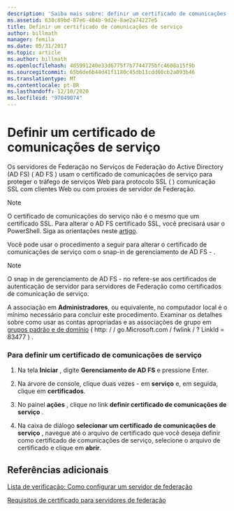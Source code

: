 ```yaml
---
description: 'Saiba mais sobre: definir um certificado de comunicações de serviço'
ms.assetid: 638c89bd-87e6-484b-9d2e-8ae2a74227e5
title: Definir um certificado de comunicações de serviço
author: billmath
manager: femila
ms.date: 05/31/2017
ms.topic: article
ms.author: billmath
ms.openlocfilehash: 4d5991240e33d6775f7b7744775bfc4608a15f9b
ms.sourcegitcommit: 65b6de6b44d41f1180c45db11cdd60cb2a093b46
ms.translationtype: MT
ms.contentlocale: pt-BR
ms.lasthandoff: 12/10/2020
ms.locfileid: "97049074"
---
```

# <a name="set-a-service-communications-certificate"></a>Definir um certificado de comunicações de serviço


Os servidores de Federação no Serviços de Federação do Active Directory (AD FS) \( AD FS \) usam o certificado de comunicações de serviço para proteger o tráfego de serviços Web para protocolo SSL \( \) comunicação SSL com clientes Web ou com proxies de servidor de Federação.

> [!NOTE]
> O certificado de comunicações do serviço não é o mesmo que um certificado SSL. Para alterar o AD FS certificado SSL, você precisará usar o PowerShell. Siga as orientações neste [artigo](../operations/manage-ssl-certificates-ad-fs-wap.md).


Você pode usar o procedimento a seguir para alterar o certificado de comunicações de serviço com o snap-in de gerenciamento de AD FS \- .

> [!NOTE]
> O snap in de gerenciamento de AD FS \- no refere-se aos certificados de autenticação de servidor para servidores de Federação como certificados de comunicação de serviço.

A associação em **Administradores**, ou equivalente, no computador local é o mínimo necessário para concluir este procedimento.  Examinar os detalhes sobre como usar as contas apropriadas e as associações de grupo em [grupos padrão e de domínio](https://go.microsoft.com/fwlink/?LinkId=83477) \( http: \/ \/ go.Microsoft.com \/ fwlink \/ ? LinkId \= 83477 \) .

### <a name="to-set-a-service-communications-certificate"></a>Para definir um certificado de comunicações de serviço

1.  Na tela **Iniciar** , digite **Gerenciamento de AD FS** e pressione Enter.

2.  Na árvore de console, clique duas vezes \- em **serviço** e, em seguida, clique em **certificados**.

3.  No painel **ações** , clique no link **definir certificado de comunicações de serviço** .

4.  Na caixa de diálogo **selecionar um certificado de comunicações de serviço** , navegue até o arquivo de certificado que você deseja definir como certificado de comunicações de serviço, selecione o arquivo de certificado e clique em **abrir**.

## <a name="additional-references"></a>Referências adicionais
[Lista de verificação: Como configurar um servidor de federação](Checklist--Setting-Up-a-Federation-Server.md)

[Requisitos de certificado para servidores de federação](../design/certificate-requirements-for-federation-servers.md)
